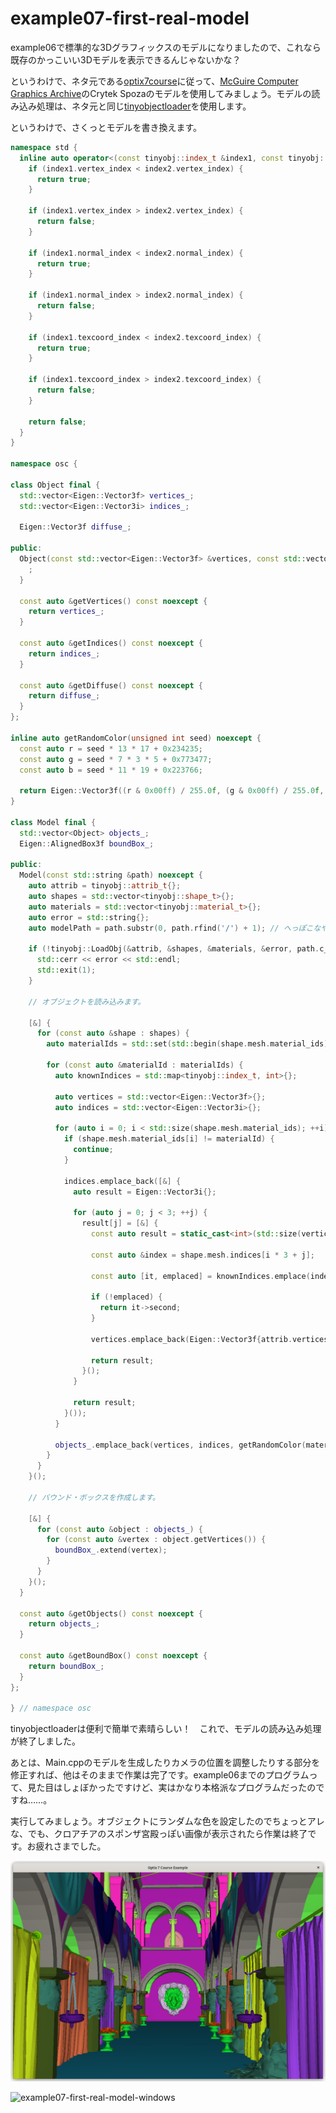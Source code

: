 # example07-first-real-model

example06で標準的な3Dグラフィックスのモデルになりましたので、これなら既存のかっこいい3Dモデルを表示できるんじゃないかな？

というわけで、ネタ元である[optix7course](https://github.com/ingowald/optix7course)に従って、[McGuire Computer Graphics Archive](https://casual-effects.com/data/)のCrytek Spozaのモデルを使用してみましょう。モデルの読み込み処理は、ネタ元と同じ[tinyobjectloader](https://github.com/tinyobjloader/tinyobjloader)を使用します。

というわけで、さくっとモデルを書き換えます。

~~~c++
namespace std {
  inline auto operator<(const tinyobj::index_t &index1, const tinyobj::index_t &index2) {
    if (index1.vertex_index < index2.vertex_index) {
      return true;
    }

    if (index1.vertex_index > index2.vertex_index) {
      return false;
    }

    if (index1.normal_index < index2.normal_index) {
      return true;
    }

    if (index1.normal_index > index2.normal_index) {
      return false;
    }

    if (index1.texcoord_index < index2.texcoord_index) {
      return true;
    }

    if (index1.texcoord_index > index2.texcoord_index) {
      return false;
    }

    return false;
  }
}

namespace osc {

class Object final {
  std::vector<Eigen::Vector3f> vertices_;
  std::vector<Eigen::Vector3i> indices_;

  Eigen::Vector3f diffuse_;

public:
  Object(const std::vector<Eigen::Vector3f> &vertices, const std::vector<Eigen::Vector3i> &indices, const Eigen::Vector3f &diffuse) noexcept : vertices_(vertices), indices_(indices), diffuse_(diffuse) {
    ;
  }

  const auto &getVertices() const noexcept {
    return vertices_;
  }

  const auto &getIndices() const noexcept {
    return indices_;
  }

  const auto &getDiffuse() const noexcept {
    return diffuse_;
  }
};

inline auto getRandomColor(unsigned int seed) noexcept {
  const auto r = seed * 13 * 17 + 0x234235;
  const auto g = seed * 7 * 3 * 5 + 0x773477;
  const auto b = seed * 11 * 19 + 0x223766;

  return Eigen::Vector3f((r & 0x00ff) / 255.0f, (g & 0x00ff) / 255.0f, (b & 0x00ff) / 255.0f);
}

class Model final {
  std::vector<Object> objects_;
  Eigen::AlignedBox3f boundBox_;

public:
  Model(const std::string &path) noexcept {
    auto attrib = tinyobj::attrib_t{};
    auto shapes = std::vector<tinyobj::shape_t>{};
    auto materials = std::vector<tinyobj::material_t>{};
    auto error = std::string{};
    auto modelPath = path.substr(0, path.rfind('/') + 1); // へっぽこなやり方でごめんなさい。。。

    if (!tinyobj::LoadObj(&attrib, &shapes, &materials, &error, path.c_str(), modelPath.c_str())) {
      std::cerr << error << std::endl;
      std::exit(1);
    }

    // オブジェクトを読み込みます。

    [&] {
      for (const auto &shape : shapes) {
        auto materialIds = std::set(std::begin(shape.mesh.material_ids), std::end(shape.mesh.material_ids));

        for (const auto &materialId : materialIds) {
          auto knownIndices = std::map<tinyobj::index_t, int>{};

          auto vertices = std::vector<Eigen::Vector3f>{};
          auto indices = std::vector<Eigen::Vector3i>{};

          for (auto i = 0; i < std::size(shape.mesh.material_ids); ++i) {
            if (shape.mesh.material_ids[i] != materialId) {
              continue;
            }

            indices.emplace_back([&] {
              auto result = Eigen::Vector3i{};

              for (auto j = 0; j < 3; ++j) {
                result[j] = [&] {
                  const auto result = static_cast<int>(std::size(vertices));

                  const auto &index = shape.mesh.indices[i * 3 + j];

                  const auto [it, emplaced] = knownIndices.emplace(index, result);

                  if (!emplaced) {
                    return it->second;
                  }

                  vertices.emplace_back(Eigen::Vector3f{attrib.vertices[index.vertex_index * 3 + 0], attrib.vertices[index.vertex_index * 3 + 1], attrib.vertices[index.vertex_index * 3 + 2]});

                  return result;
                }();
              }

              return result;
            }());
          }

          objects_.emplace_back(vertices, indices, getRandomColor(materialId));
        }
      }
    }();

    // バウンド・ボックスを作成します。

    [&] {
      for (const auto &object : objects_) {
        for (const auto &vertex : object.getVertices()) {
          boundBox_.extend(vertex);
        }
      }
    }();
  }

  const auto &getObjects() const noexcept {
    return objects_;
  }

  const auto &getBoundBox() const noexcept {
    return boundBox_;
  }
};

} // namespace osc
~~~

tinyobjectloaderは便利で簡単で素晴らしい！　これで、モデルの読み込み処理が終了しました。

あとは、Main.cppのモデルを生成したりカメラの位置を調整したりする部分を修正すれば、他はそのままで作業は完了です。example06までのプログラムって、見た目はしょぼかったですけど、実はかなり本格派なプログラムだったのですね……。

実行してみましょう。オブジェクトにランダムな色を設定したのでちょっとアレな、でも、クロアチアのスポンザ宮殿っぽい画像が表示されたら作業は終了です。お疲れさまでした。

![example07-first-real-model-linux](https://raw.githubusercontent.com/tail-island/optix7courseR/main/image/example07-first-real-model-linux.png)

![example07-first-real-model-windows]()
